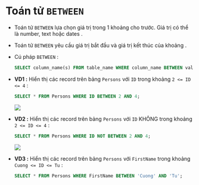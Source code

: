 # Toán tử `BETWEEN`
- Toán tử `BETWEEN` lựa chọn giá trị trong 1 khoảng cho trước. Giá trị có thể là number, text hoặc dates .
- Toán tử `BETWEEN` yêu cầu giá trị bắt đầu và giá trị kết thúc của khoảng .
- Cú pháp `BETWEEN` :
    ```sql
    SELECT column_name(s) FROM table_name WHERE column_name BETWEEN value1 AND value2;
    ```
- **VD1 :** Hiển thị các record trên bảng `Persons` với `ID` trong khoảng `2 <= ID <= 4` :
    ```sql
    SELECT * FROM Persons WHERE ID BETWEEN 2 AND 4;
    ```
    <img src=https://i.imgur.com/17Syf18.png>

- **VD2 :** Hiển thị các record trên bảng `Persons` với `ID` KHÔNG trong khoảng `2 <= ID <= 4` :
    ```sql
    SELECT * FROM Persons WHERE ID NOT BETWEEN 2 AND 4;
    ```
    <img src=https://i.imgur.com/7ZHRw0j.png>

- **VD3 :** Hiển thị các record trên bảng `Persons` với `FirstName` trong khoảng `Cuong <= ID <= Tu` :
    ```sql
    SELECT * FROM Persons WHERE FirstName BETWEEN 'Cuong' AND 'Tu';
    ```
